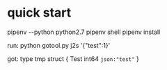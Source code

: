 # quick start
pipenv --python python2.7
pipenv shell
pipenv install

run:
python gotool.py j2s '{"test":1}'

got: 
type tmp struct {
	Test int64 `json:"test"`
}
